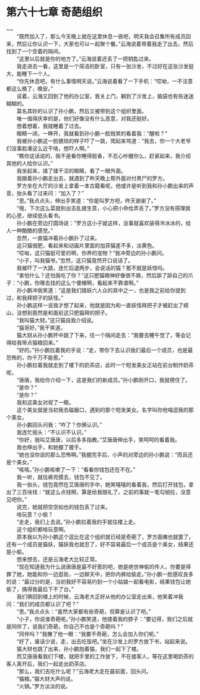 # 第六十七章 奇葩组织

~~
            <br>　　“既然加入了，那么今天晚上就在这里休息一夜吧，明天我会召集所有成员回来，然后让你认识一下，大家也可以一起聚个餐。”云海说着带着我走了出去，然后找到了一个空着的隔间。<br>　　“这里以后就是你的地方了。”云海说着还丢了一把钥匙过来。<br>　　我走进去一看，这里是一个简洁的卧室，只有一张沙发，不过好在这张沙发挺大，能睡下一个人。<br>　　“你先休息吧，有什么事情明天说。”云海说着看了一下手机：“哎呦，一不注意都这么晚了，晚安。”<br>　　说着，云海又回到了他的办公室，我关上门，躺到了沙发上，脑袋也有些迷迷糊糊的。<br>　　莫名其妙的认识了孙小鹏，然后又被带到这个组织里面。<br>　　唯一值得庆幸的是，他们好像没有什么恶意，对我还挺好。<br>　　想着想着，我就睡着了过去。<br>　　眼睛一闭，一睁开，我就看到孙小鹏一脸贱笑的看着我：“醒啦？”<br>　　我被孙小鹏这一脸猥琐的样子吓了一跳，爬起来骂道：“我去，你一个大老爷们没事脸凑这么近干啥，想吓人啊。”<br>　　“瞧你这话说的，我不是看你睡得挺香，不忍心吵醒你么，赶紧起来，我介绍其他的人给你认识。”<br>　　我坐起来，揉了揉干涩的眼睛，看了一眼外面。<br>　　我跟着孙小鹏走出去，就遇到了昨天晚上帮外面对付黑尸的罗方。<br>　　罗方坐在大厅的沙发上拿着一本古籍看呢，他或许是听到我和孙小鹏出来的声音，抬头看了过来问：“加入了？”<br>　　“恩。”我点点头，伸出手笑道：“你是叫罗方吧，昨天谢谢了。”<br>　　“哦，下次这么菜就别出去乱接生意，小心把小命给弄丢了。”罗方没有搭理我的心思，继续低头看书。<br>　　孙小鹏在旁边打圆场说：“罗方这小子就这样，没事就喜欢装得冷冰冰的，给人一种酷酷的感觉。”<br>　　忽然，一直猫冲着孙小鹏扑了过来。<br>　　这只猫很肥，看起来和动画片里面的加菲猫差不多，淡黄色。<br>　　“哎呦，这只猫挺可爱的啊，你养的宠物？”我冲旁边的孙小鹏问。<br>　　“小子，叫我猫爷。”忽然，这只猫竟然开口说话了。<br>　　我被吓了一大跳，连忙后退两步，会说话的猫？那不就是妖怪吗。<br>　　“害怕什么？还怕我吃了你？”这只肥猫眼神好像很不屑，然后舔了舔自己的爪子：“小鹏，你哪去找的这么个傻帽啊，看起来不靠谱啊。”<br>　　孙小鹏冲我笑道：“这是我们猎妖六人众的其中之一，也是我之前给你提到过，和我拜把子的妖怪。”<br>　　孙小鹏这样一说我才想了起来，他就是因为和一直妖怪拜把子才被赶出了崂山，没想到竟然是和面前这只肥猫拜的把子。<br>　　“我叫猫大财。”这只猫自我介绍说。<br>　　“猫哥好。”我干笑道。<br>　　猫大财从孙小鹏怀中跳了下来，往一个隔间走去：“我要去睡午觉了，等会记得给我带点猫粮回来。”<br>　　“好的。”孙小鹏拉着我的手说：“走，带你下去认识我们最后一个成员，也是最恐怖的，你千万不能惹。”<br>　　孙小鹏拉着我就走到了楼下的奶茶店，此时一个短发美女正站在前台制作奶茶呢。<br>　　“唐唐，我给你介绍一下，这是我们的新成员。”孙小鹏刚开口，我就楞住了。<br>　　“是你？”<br>　　“是你？”<br>　　我和这美女对视了一眼。<br>　　这个美女就是当初我去磁器口，遇到的那个短发美女。名字叫你他喵逗我的那个美女。<br>　　孙小鹏回头问我：“咋了？你俩认识。”<br>　　我连忙摇头：“不认识不认识。”<br>　　“你好，我叫艾唐唐，以后多多指教。”艾唐唐伸出手，笑呵呵的看着我。<br>　　我也伸出手，和她握了握手。<br>　　“她也没你说的那么恐怖啊。”我握完手后，小声的对旁边的孙小鹏说：“而且还是个美女。”<br>　　“咳咳。”孙小鹏咳嗽了一下：“看看你钱包还在不在。”<br>　　我一听，就往裤兜摸去，钱包不见了。<br>　　我一抬头，钱包竟然在艾唐唐的手中，她笑嘻嘻的看着我，然后打开钱包，拿出了三百块钱：“就这么点钱啊，算是给我赔礼了，之前的事就一笔勾销拉，没意见吧你。”<br>　　说完，她就把空空如也的钱包丢了过来。<br>　　啥玩意？小偷？<br>　　“走走，我们上去说。”孙小鹏拉着我的手就往楼上走。<br>　　这个组织都啥玩意啊。<br>　　原本我以为孙小鹏这个逗比在这个组织就已经是奇葩了，罗方面瘫也就罢了，还有一个成员是猫妖，猫妖我也就忍了，好不容易最后一个成员是个美女，结果还是小偷。<br>　　想来想去，还是云海老大比较正常。<br>　　“现在知道我为什么说唐唐是最不好惹的吧，她是绝世神偷的传人，你要是得罪了她，她能和你一边逛街，一边聊天中，把你内裤给偷走。”孙小鹏一脸感叹良多的说：“最过分的是，当初我好不容易约到一个小姑娘一起看电影，结果钱包让她偷了，搞得我最后下不了台。”<br>　　我们俩回到楼上的时候，云海老大正好从他的办公室走出来，他笑着冲我问：“我们的成员都认识了吧？”<br>　　“恩。”我点点头：“虽然大家都有些奇葩，但算是认识了吧。”<br>　　“小子，你说谁奇葩呢。”孙小鹏笑道，他搂着我的脖子：“要记得，我们之后就是同伴了，说我们奇葩，你自己不也是个奇葩吗？”<br>　　“同伴吗？”我撇了他一眼：“我要不奇葩，怎么会加入你们呢。”<br>　　“好了，废话少说，走，出去吃饭吧。”坐在沙发上的罗方放下书，站起来说。<br>　　猫大财也跳了出来，孙小鹏抱着猫，我们一起下了楼。<br>　　而艾唐唐看我们下楼，就把手里的工作放下，不在接客人，等在这里喝奶茶的客人离开后，我们一起走出奶茶店。<br>　　“那么，我们去吃什么呢？”云海老大走在最前面，回头问。<br>　　“猫粮。”猫大财大声的说。<br>　　“火锅。”罗方淡淡的说。<br>
	